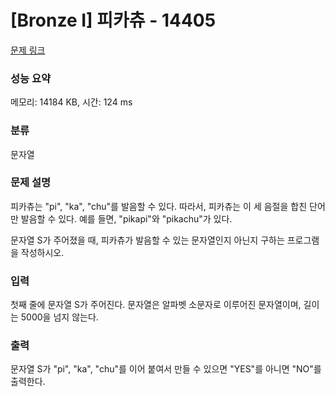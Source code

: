 # [Bronze I] 피카츄 - 14405 

[문제 링크](https://www.acmicpc.net/problem/14405) 

### 성능 요약

메모리: 14184 KB, 시간: 124 ms

### 분류

문자열

### 문제 설명

<p>피카츄는 "pi", "ka", "chu"를 발음할 수 있다. 따라서, 피카츄는 이 세 음절을 합친 단어만 발음할 수 있다. 예를 들면, "pikapi"와 "pikachu"가 있다.</p>

<p>문자열 S가 주어졌을 때, 피카츄가 발음할 수 있는 문자열인지 아닌지 구하는 프로그램을 작성하시오.</p>

### 입력 

 <p>첫째 줄에 문자열 S가 주어진다. 문자열은 알파벳 소문자로 이루어진 문자열이며, 길이는 5000을 넘지 않는다.</p>

### 출력 

 <p>문자열 S가 "pi", "ka", "chu"를 이어 붙여서 만들 수 있으면 "YES"를 아니면 "NO"를 출력한다.</p>

